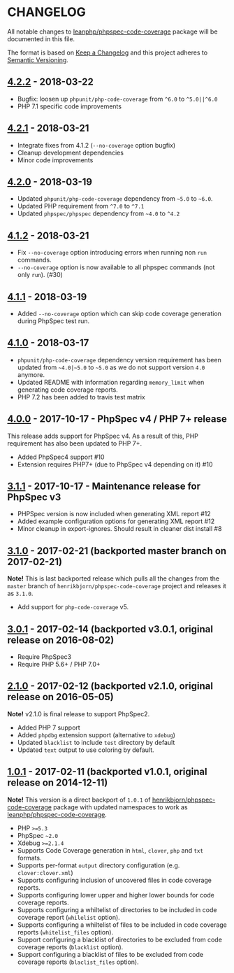 # CHANGELOG

All notable changes to [leanphp/phpspec-code-coverage][0] package will be
documented in this file.

The format is based on [Keep a Changelog](http://keepachangelog.com/)
and this project adheres to [Semantic Versioning](http://semver.org/).

## [4.2.2] - 2018-03-22

- Bugfix: loosen up `phpunit/php-code-coverage` from `^6.0` to `^5.0||^6.0`
- PHP 7.1 specific code improvements

## [4.2.1] - 2018-03-21

- Integrate fixes from 4.1.2 (`--no-coverage` option bugfix)
- Cleanup development dependencies
- Minor code improvements

## [4.2.0] - 2018-03-19

- Updated `phpunit/php-code-coverage` dependency from `~5.0` to `~6.0`.
- Updated PHP requirement from `^7.0` to `^7.1`
- Updated `phpspec/phpspec` dependency from `~4.0` to `^4.2`

## [4.1.2] - 2018-03-21

- Fix `--no-coverage` option introducing errors when running non `run` commands.
- `--no-coverage` option is now available to all phpspec commands (not only
  `run`). (#30)

## [4.1.1] - 2018-03-19

- Added `--no-coverage` option which can skip code coverage generation during
  PhpSpec test run.

## [4.1.0] - 2018-03-17

- `phpunit/php-code-coverage` dependency version requirement has been updated
  from `~4.0|~5.0` to `~5.0` as we do not support version `4.0` anymore.
- Updated README with information regarding `memory_limit` when generating code
  coverage reports.
- PHP 7.2 has been added to travis test matrix

## [4.0.0] - 2017-10-17 - PhpSpec v4 / PHP 7+ release

This release adds support for PhpSpec v4. As a result of this, PHP requirement
has also been updated to PHP 7+.

- Added PhpSpec4 support #10
- Extension requires PHP7+ (due to PhpSpec v4 depending on it) #10

## [3.1.1] - 2017-10-17 - Maintenance release for PhpSpec v3

- PHPSpec version is now included when generating XML report #12
- Added example configuration options for generating XML report #12
- Minor cleanup in export-ignores. Should result in cleaner dist install #8

## [3.1.0] - 2017-02-21 (backported master branch on 2017-02-21)

**Note!** This is last backported release which pulls all the changes from the
`master` branch of `henrikbjorn/phpspec-code-coverage` project and releases it as
`3.1.0`.

- Add support for `php-code-coverage` v5.

## [3.0.1] - 2017-02-14 (backported v3.0.1, original release on 2016-08-02)

- Require PhpSpec3
- Require PHP 5.6+ / PHP 7.0+

## [2.1.0] - 2017-02-12 (backported v2.1.0, original release on 2016-05-05)

**Note!** v2.1.0 is final release to support PhpSpec2.

- Added PHP 7 support
- Added `phpdbg` extension support (alternative to `xdebug`)
- Updated `blacklist` to include `test` directory by default
- Updated `text` output to use coloring by default.

## [1.0.1] - 2017-02-11 (backported v1.0.1, original release on 2014-12-11)

**Note!** This version is a direct backport of `1.0.1` of
[henrikbjorn/phpspec-code-coverage][1] package with updated namespaces to work
as [leanphp/phpspec-code-coverage][0].

- PHP `>=5.3`
- PhpSpec `~2.0`
- Xdebug `>=2.1.4`
- Supports Code Coverage generation in `html`, `clover`, `php` and `txt`
  formats.
- Supports per-format `output` directory configuration (e.g.
  `clover:clover.xml`)
- Supports configuring inclusion of uncovered files in code coverage reports.
- Supports configuring lower upper and higher lower bounds for code coverage
  reports.
- Supports configuring a whiltelist of directories to be included in code
  coverage report (`whilelist` option).
- Supports configuring a whiltelist of files to be included in code coverage
  reports (`whitelist_files` option).
- Support configuring a blacklist of directories to be excluded from code
  coverage reports (`blacklist` option).
- Support configuring a blacklist of files to be excluded from code coverage
  reports (`blaclist_files` option).

[4.2.2]: https://github.com/leanphp/phpspec-code-coverage/releases/tag/v4.2.2
[4.2.1]: https://github.com/leanphp/phpspec-code-coverage/releases/tag/v4.2.1
[4.2.0]: https://github.com/leanphp/phpspec-code-coverage/releases/tag/v4.2.0
[4.1.2]: https://github.com/leanphp/phpspec-code-coverage/releases/tag/v4.1.2
[4.1.1]: https://github.com/leanphp/phpspec-code-coverage/releases/tag/v4.1.1
[4.1.0]: https://github.com/leanphp/phpspec-code-coverage/releases/tag/v4.1.0
[4.0.0]: https://github.com/leanphp/phpspec-code-coverage/releases/tag/v4.0.0
[3.1.1]: https://github.com/leanphp/phpspec-code-coverage/releases/tag/v3.1.1
[3.1.0]: https://github.com/leanphp/phpspec-code-coverage/releases/tag/v3.1.0
[3.0.1]: https://github.com/leanphp/phpspec-code-coverage/releases/tag/v3.0.1
[2.1.0]: https://github.com/leanphp/phpspec-code-coverage/releases/tag/v2.1.0
[1.0.1]: https://github.com/leanphp/phpspec-code-coverage/releases/tag/v1.0.1

[0]: https://github.com/leanphp/phpspec-code-coverage
[1]: https://github.com/henrikbjorn/PhpSpecCodeCoverageExtension

